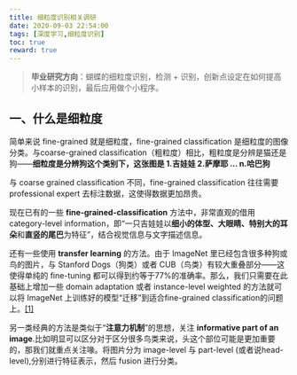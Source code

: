 ```yaml
---
title: 细粒度识别相关调研
date: 2020-09-03 22:54:00
tags: [深度学习,细粒度识别]
toc: true
reward: true
---
```


> **毕业研究方向**：蝴蝶的细粒度识别，检测 + 识别，创新点设定在如何提高小样本的识别，最后应用做个小程序。

## 一、什么是细粒度

简单来说 fine-grained 就是细粒度，fine-grained classification 是细粒度的图像分类。与coarse-grained classification（粗粒度）相比，粗粒度是分辨是猫还是狗——**细粒度是分辨狗这个类别下，这张图是 1.吉娃娃 2.萨摩耶 ... n.哈巴狗**

与 coarse grained classification 不同，fine-grained classification 往往需要professional expert 去标注数据，这使得数据更加昂贵。

<!-- more -->

现在已有的一些 **fine-grained-classification** 方法中，非常直观的借用 category-level information，即“一只吉娃娃以**细小的体型、大眼睛、特别大的耳朵**和**直竖的尾巴**为特征”，结合视觉信息与文字描述信息。

还有一些使用 **transfer learning** 的方法。由于 ImageNet 里已经包含很多种狗或鸟的图片，与 Stanford Dogs（狗类）或者 CUB（鸟类）有较大重叠部分——这使得单纯的 fine-tuning 都可以得到约等于77%的准确率。那么，我们只需要在此基础上增加一些 domain adaptation 或者 instance-level weighted 的方法就可以将 ImageNet 上训练好的模型“迁移”到适合fine-grained classification的问题上。[[1]](https://openaccess.thecvf.com/content_ICCV_2017/papers/Gebru_Fine-Grained_Recognition_in_ICCV_2017_paper.pdf "[1]")

另一类经典的方法是类似于“**注意力机制**”的思想，关注 **informative part of an image**.比如明显可以区分对于区分很多鸟类来说，头这个部位可能是更加重要的，那我们就重点关注喙。将图片分为 image-level 与 part-level (或者说head-level),分别进行特征表示，然后 fusion 进行分类。

